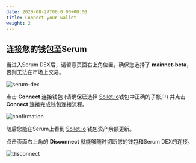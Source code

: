 ```yaml
---
date: 2020-08-27T00:0:00+00:00
title: Connect your wallet
weight: 2
---
```


## 连接您的钱包至Serum

当进入Serum DEX后，请留意页面右上角位置，确保您选择了 **mainnet-beta**，否则无法在市场上交易。

![serum-dex](/images/articles/serum-dex/connect-wallet/serum-dex.png?classes=shadow&width=50pc)

点击 **Connect** 连接钱包 (请确保已选择 [Sollet.io](https://sollet.io)钱包中正确的子帐户) 并点击 **Connect** 连接完成钱包连接流程。

![confirmation](/images/articles/serum-dex/connect-wallet/confirmation.png?classes=shadow&width=20pc)

随后您能在Serum上看到 [Sollet.io](https://sollet.io) 钱包资产余额更新。

点击页面右上角的 **Disconnect** 就能够随时切断您的钱包和Serum DEX的连接。

![disconnect](/images/articles/serum-dex/connect-wallet/disconnect.png?classes=shadow&width=25pc)
